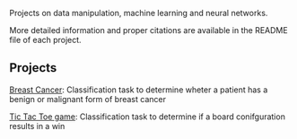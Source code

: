 Projects on data manipulation, machine learning and neural networks.

More detailed information and proper citations are available in the README file of each project.

## Projects
[Breast Cancer](https://github.com/martinatoscani/my_portfolio/tree/main/machine_learning/classification_breast_cancer): 
Classification task to determine wheter a patient has a benign or malignant form of breast cancer

[Tic Tac Toe game](https://github.com/martinatoscani/my_portfolio/tree/main/machine_learning/tic_tac_toe_game):
Classification task to determine if a board conifguration results in a win

